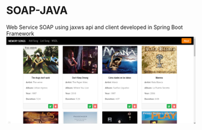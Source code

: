 # SOAP-JAVA
Web Service SOAP using jaxws api and client developed in Spring Boot Framework 
![](songs1.png)
